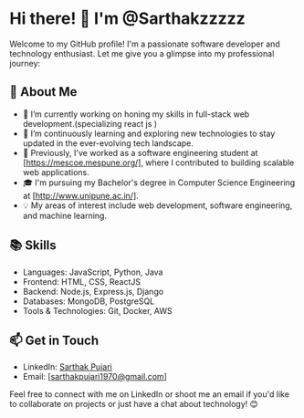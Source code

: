 # Hi there! 👋 I'm @Sarthakzzzzz

Welcome to my GitHub profile! I'm a passionate software developer and technology enthusiast. Let me give you a glimpse into my professional journey:

## 🚀 About Me

- 🔭 I’m currently working on honing my skills in full-stack web development.(specializing react js )
- 🌱 I’m continuously learning and exploring new technologies to stay updated in the ever-evolving tech landscape.
- 💼 Previously, I've worked as a software engineering student at [https://mescoe.mespune.org/], where I contributed to building scalable web applications.
- 🎓 I'm pursuing my Bachelor's degree in Computer Science Engineering at [http://www.unipune.ac.in/].
- 💡 My areas of interest include web development, software engineering, and machine learning.

## 📚 Skills

- Languages: JavaScript, Python, Java
- Frontend: HTML, CSS, ReactJS
- Backend: Node.js, Express.js, Django
- Databases: MongoDB, PostgreSQL
- Tools & Technologies: Git, Docker, AWS

## 📫 Get in Touch

- LinkedIn: [Sarthak Pujari](https://www.linkedin.com/in/sarthak-pujari-922a7a264/)
- Email: [sarthakpujari1970@gmail.com]

Feel free to connect with me on LinkedIn or shoot me an email if you'd like to collaborate on projects or just have a chat about technology! 😊
